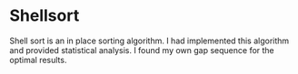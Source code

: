 # Shellsort
Shell sort is an in place sorting algorithm. I had implemented this algorithm and provided statistical analysis. I found my own gap sequence for the optimal results.
